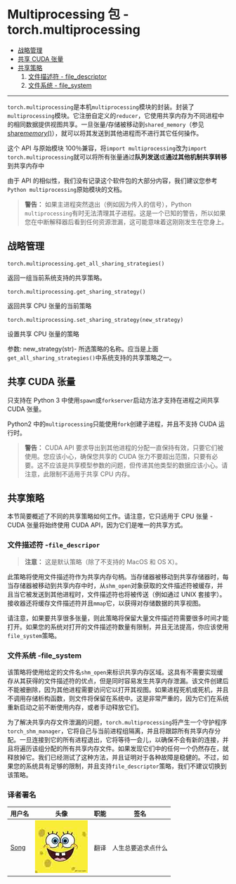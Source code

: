 # Multiprocessing 包 - torch.multiprocessing

*   [战略管理](https://ptorch.com/docs/1/torch-multiprocessing#strategy-management)
*   [共享 CUDA 张量](https://ptorch.com/docs/1/torch-multiprocessing#sharing-cuda-tensors)
*   [共享策略](https://ptorch.com/docs/1/torch-multiprocessing#sharing-strategies)
    1.  [文件描述符 - file_descriptor](https://ptorch.com/docs/1/torch-multiprocessing#file-descriptor-file-descriptor)
    2.  [文件系统 - file_system](https://ptorch.com/docs/1/torch-multiprocessing#file-system-file-system)

* * *

`torch.multiprocessing`是本机`multiprocessing`模块的封装。封装了`multiprocessing`模块。它注册自定义的`reducer`，它使用共享内存为不同进程中的相同数据提供视图共享。一旦张量/存储被移动到`shared_memory`（参见[share*memory*()](http://pytorch.org/docs/master/tensors.html#torch.Tensor.share_memory_)），就可以将其发送到其他进程而不进行其它任何操作。

这个 API 与原始模块 100％兼容，将`import multiprocessing`改为`import torch.multiprocessing`就可以将所有张量通过**队列发送**或**通过其他机制共享转移**到共享内存中

由于 API 的相似性，我们没有记录这个软件包的大部分内容，我们建议您参考`Python multiprocessing`原始模块的文档。

> **警告：** 如果主进程突然退出（例如因为传入的信号），Python `multiprocessing`有时无法清理其子进程。这是一个已知的警告，所以如果您在中断解释器后看到任何资源泄漏，这可能意味着这刚刚发生在您身上。

## 战略管理

```
torch.multiprocessing.get_all_sharing_strategies() 
```

返回一组当前系统支持的共享策略。

```
torch.multiprocessing.get_sharing_strategy() 
```

返回共享 CPU 张量的当前策略

```
torch.multiprocessing.set_sharing_strategy(new_strategy) 
```

设置共享 CPU 张量的策略

参数: new_strategy(str)- 所选策略的名称。应当是上面`get_all_sharing_strategies()`中系统支持的共享策略之一。

## 共享 CUDA 张量

只支持在 Python 3 中使用`spawn`或`forkserver`启动方法才支持在进程之间共享 CUDA 张量。

Python2 中的`multiprocessing`只能使用`fork`创建子进程，并且不支持 CUDA 运行时。

> **警告：** CUDA API 要求导出到其他进程的分配一直保持有效，只要它们被使用。您应该小心，确保您共享的 CUDA 张力不要超出范围，只要有必要。这不应该是共享模型参数的问题，但传递其他类型的数据应该小心。请注意，此限制不适用于共享 CPU 内存。

## 共享策略

本节简要概述了不同的共享策略如何工作。请注意，它只适用于 CPU 张量 - CUDA 张量将始终使用 CUDA API，因为它们是唯一的共享方式。

### 文件描述符 -`file_descripor`

> **注意：** 这是默认策略（除了不支持的 MacOS 和 OS X）。

此策略将使用文件描述符作为共享内存句柄。当存储器被移动到共享存储器时，每当存储器被移动到共享内存中时，从`shm_open`对象获取的文件描述符被缓存，并且当它被发送到其他进程时，文件描述符也将被传送（例如通过 UNIX 套接字）。接收器还将缓存文件描述符并且`mmap`它，以获得对存储数据的共享视图。

请注意，如果要共享很多张量，则此策略将保留大量文件描述符需要很多时间才能打开。如果您的系统对打开的文件描述符数量有限制，并且无法提高，你应该使用`file_system`策略。

### 文件系统 -file_system

该策略将使用给定的文件名`shm_open`来标识共享内存区域。这具有不需要实现缓存从其获得的文件描述符的优点，但是同时容易发生共享内存泄漏。该文件创建后不能被删除，因为其他进程需要访问它以打开其视图。如果进程死机或死机，并且不调用存储析构函数，则文件将保留在系统中。这是非常严重的，因为它们在系统重新启动之前不断使用内存，或者手动释放它们。

为了解决共享内存文件泄漏的问题，`torch.multiprocessing`将产生一个守护程序`torch_shm_manager`，它将自己与当前进程组隔离，并且将跟踪所有共享内存分配。一旦连接到它的所有进程退出，它将等待一会儿，以确保不会有新的连接，并且将遍历该组分配的所有共享内存文件。如果发现它们中的任何一个仍然存在，就释放掉它。我们已经测试了这种方法，并且证明对于各种故障是稳健的。不过，如果您的系统具有足够的限制，并且支持`file_descriptor`策略，我们不建议切换到该策略。

### 译者署名

| 用户名 | 头像 | 职能 | 签名 |
| --- | --- | --- | --- |
| [Song](https://ptorch.com) | ![](img/2018033000352689884.jpeg) | 翻译 | 人生总要追求点什么 |